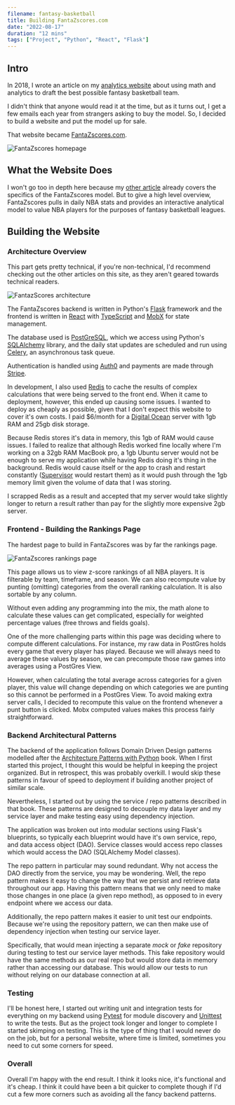 ```yaml
---
filename: fantasy-basketball
title: Building FantaZscores.com
date: "2022-08-17"
duration: "12 mins"
tags: ["Project", "Python", "React", "Flask"]
---
```


## Intro

In 2018, I wrote an article on my [analytics website](https://matthewbellanalytics.com/pages/basketball_analytics) about using math and analytics to draft the best possible fantasy basketball team.

I didn't think that anyone would read it at the time, but as it turns out, I get a few emails each year from strangers asking to buy the model. So, I decided to build a website and put the model up for sale.

That website became [FantaZscores.com](https://fantazscores.com).

![FantaZscores homepage](../../static/fantazscores/home.png)

## What the Website Does

I won't go too in depth here because my [other article](https://matthewbellanalytics.com/pages/basketball_analytics) already covers the specifics of the FantaZscores model. But to give a high level overview, FantaZscores pulls in daily NBA stats and provides an interactive analytical model to value NBA players for the purposes of fantasy basketball leagues.

## Building the Website

### Architecture Overview

This part gets pretty technical, if you're non-technical, I'd recommend checking out the other articles on this site, as they aren't geared towards technical readers.

![FantazScores architecture](../../static/fantazscores/architecture.png)

The FantaZscores backend is written in Python's [Flask](https://flask.palletsprojects.com/en/2.2.x/) framework and the frontend is written in [React](https://reactjs.org/) with [TypeScript](https://www.typescriptlang.org/) and [MobX](https://mobx.js.org/README.html) for state management.

The database used is [PostGreSQL](https://www.postgresql.org/), which we access using Python's [SQLAlchemy](https://www.sqlalchemy.org/) library, and the daily stat updates are scheduled and run using [Celery](https://docs.celeryq.dev/en/stable/getting-started/introduction.html), an asynchronous task queue.

Authentication is handled using [Auth0](https://auth0.com/) and payments are made through [Stripe](https://stripe.com/en-ca).

In development, I also used [Redis](https://redis.io/) to cache the results of complex calculations that were being served to the front end. When it came to deployment, however, this ended up causing some issues. I wanted to deploy as cheaply as possible, given that I don't expect this website to cover it's own costs. I paid $6/month for a [Digital Ocean](https://www.digitalocean.com/) server with 1gb RAM and 25gb disk storage.

Because Redis stores it's data in memory, this 1gb of RAM would cause issues. I failed to realize that although Redis worked fine locally where I'm working on a 32gb RAM MacBook pro, a 1gb Ubuntu server would not be enough to serve my application while having Redis doing it's thing in the background. Redis would cause itself or the app to crash and restart constantly ([Supervisor](http://supervisord.org/) would restart them) as it would push through the 1gb memory limit given the volume of data that I was storing.

I scrapped Redis as a result and accepted that my server would take slightly longer to return a result rather than pay for the slightly more expensive 2gb server.

### Frontend - Building the Rankings Page

The hardest page to build in FantaZscores was by far the rankings page.

![FantaZscores rankings page](../../static/fantazscores/rankings.png)

This page allows us to view z-score rankings of all NBA players. It is filterable by team, timeframe, and season. We can also recompute value by punting (omitting) categories from the overall ranking calculation. It is also sortable by any column.

Without even adding any programming into the mix, the math alone to calculate these values can get complicated, especially for weighted percentage values (free throws and fields goals).

One of the more challenging parts within this page was deciding where to compute different calculations. For instance, my raw data in PostGres holds every game that every player has played. Because we will always need to average these values by season, we can precompute those raw games into averages using a PostGres View.

However, when calculating the total average across categories for a given player, this value will change depending on which categories we are punting so this cannot be performed in a PostGres View. To avoid making extra server calls, I decided to recompute this value on the frontend whenever a punt button is clicked. Mobx computed values makes this process fairly straightforward.

### Backend Architectural Patterns

The backend of the application follows Domain Driven Design patterns modelled after the [Architecture Patterns with Python](https://www.amazon.ca/Architecture-Patterns-Python-Domain-Driven-Microservices/dp/1492052205) book. When I first started this project, I thought this would be helpful in keeping the project organized. But in retrospect, this was probably overkill. I would skip these patterns in favour of speed to deployment if building another project of similar scale.

Nevertheless, I started out by using the service / repo patterns described in that book. These patterns are designed to decouple my data layer and my service layer and make testing easy using dependency injection.

The application was broken out into modular sections using Flask's blueprints, so typically each blueprint would have it's own service, repo, and data access object (DAO). Service classes would access repo classes which would access the DAO (SQLAlchemy Model classes).

The repo pattern in particular may sound redundant. Why not access the DAO directly from the service, you may be wondering. Well, the repo pattern makes it easy to change the way that we persist and retrieve data throughout our app. Having this pattern means that we only need to make those changes in one place (a given repo method), as opposed to in every endpoint where we access our data.

Additionally, the repo pattern makes it easier to unit test our endpoints. Because we're using the repository pattern, we can then make use of dependency injection when testing our service layer.

Specifically, that would mean injecting a separate <i>mock</i> or <i>fake</i> repository during testing to test our service layer methods. This fake repository would have the same methods as our real repo but would store data in memory rather than accessing our database. This would allow our tests to run without relying on our database connection at all.

### Testing

I'll be honest here, I started out writing unit and integration tests for everything on my backend using [Pytest](https://docs.pytest.org/en/7.1.x/) for module discovery and [Unittest](https://docs.python.org/3/library/unittest.html) to write the tests. But as the project took longer and longer to complete I started skimping on testing. This is the type of thing that I would never do on the job, but for a personal website, where time is limited, sometimes you need to cut some corners for speed.

### Overall

Overall I'm happy with the end result. I think it looks nice, it's functional and it's cheap. I think it could have been a bit quicker to complete though if I'd cut a few more corners such as avoiding all the fancy backend patterns.
